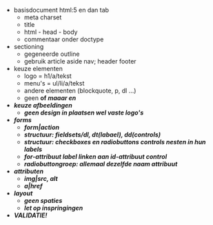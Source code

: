 - basisdocument html:5 en dan tab
	- meta charset
	- title
	- html - head - body
	- commentaar onder doctype
- sectioning
	- gegeneerde outline
	- gebruik article aside nav; header footer
- keuze elementen
	- logo = h1/a/tekst
	- menu's = ul/li/a/tekst
	- andere elementen (blockquote, p, dl ...)
	- geen <b> of <i> maaar <strong> en <em>
- keuze afbeeldingen
	- geen design in plaatsen wel vaste logo's
- forms
	- form|action
	- structuur: fieldsets/dl, dt(labael), dd(controls)
	- structuur: checkboxes en radiobuttons controls nesten in hun labels
	- for-attribuut label linken aan id-attribuut control
	- radiobuttongroep: allemaal dezelfde naam attribuut
- attributen
	- img|src, alt
	- a|href
- layout
	- geen spaties
	- let op inspringingen
- VALIDATIE!